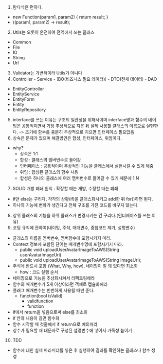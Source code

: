
1. 람다식은 편하다.
- new Function(param1, param2) {
    return result;
}
- ((param1, param2) -> result);
2. Utils는 오롯이 온전하여 전역에서 쓰는 클래스
- Common
- File
- IO
- String
- Url
3. Validator는 가변적이라 Utils가 아니다
4. Controller - Service - (BO(비즈니스 필요 데이터)) - DTO(전체 데이터) - DAO
- EntityController
- EntityService
- EntityForm
- Entity
- EntityRepository
5. interface를 쓰는 이유는 구조의 일관성을 위해서이며 interface명과 함수의 네이밍은 공통적이면서 가장 추상적으로 지은 뒤 실제 사용할 클래스의 이름으로 실현한다.
-> 초기에 함수를 충분히 추상적으로 지으면 인터페이스 필요없음
6. 상속은 문제가 있으며 해결방안은 합성, 인터페이스, 위임이다.
- why? 
  - 상속은 1:1 
  - 합성 : 클래스의 멤버변수로 들어감  
  - 인터페이스 : 공통적이며 추상적인 기능을 클래스에서 실현시킬 수 있게 해줌
  - 위임 : 합성된 클래스의 함수 사용
  - 합성은 하나의 클래스에 여러 멤버변수로 들어갈 수 있기 때문에 1:N
7. SOLID 개방 폐쇄 원칙 : 확장할 때는 개방, 수정할 때는 폐쇄
- if만 else는 구리다, 각각의 상황(if)을 클래스화시키고 add한 뒤 for()하면 된다.
- 하나의 기능에 변화가 생긴다고 전체 구조를 가진 코드를 바꾸지 않는다.
8. 상위 클래스의 기능을 하위 클래스가 변경시키는 건 구리다.(인터페이스를 쓰는 이유)
9. 코딩 규칙에 관하여(네이밍, 주석, 매개변수, 중첩코드 제거, 설명변수)
- 클래스의 이름을 멤버변수, 멤버함수에 포함시키지 마라.
- Context 정보에 포함된 단어는 매개변수명에 포함시키지 마라.
  - public void uploadUserAvatarImageToAWS(String userAvatarImageUri)
  - public void uploadUserAvatarImageToAWS(String ImageUri);
- 주석에 반드시 포함 (What, Why, how), 네이밍이 잘 돼 있다면 최소화
  - how : 코드 실행 순서
- 네이밍으로 기능을 추상화시켜서 리팩토링해라
- 함수의 매개변수가 5개 이상이라면 객체로 캡슐화해라
- 플래그 매개변수는 빈번하게 사용될 때만 준다.
  - function(bool isValid)
    - validfunction
    - function
- if에서 return을 넣음으로써 else를 최소화
- if 안의 내용이 길면 함수화
- 함수 시작할 때 첫줄에서 if return으로 예외처리
- 상수가 필요할 때 대문자로 구성된 설명변수에 넣어서 가독성 높이기
10. TDD
- 함수에 대한 실제 파라미터를 넣은 후 실행하여 결과를 확인하는 클래스나 함수 생성
